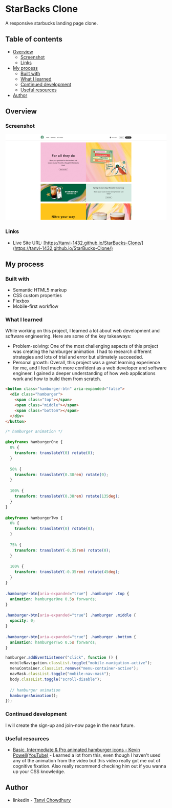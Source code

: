 # StarBacks Clone

A responsive starbucks landing page clone.

## Table of contents

- [Overview](#overview)
  - [Screenshot](#screenshot)
  - [Links](#links)
- [My process](#my-process)
  - [Built with](#built-with)
  - [What I learned](#what-i-learned)
  - [Continued development](#continued-development)
  - [Useful resources](#useful-resources)
- [Author](#author)

## Overview

### Screenshot

![](images/webpage-sceenshot.jpg)

### Links

- Live Site URL: [https://tanvi-1432.github.io/StarBucks-Clone/](https://tanvi-1432.github.io/StarBucks-Clone/)

## My process

### Built with

- Semantic HTML5 markup
- CSS custom properties
- Flexbox
- Mobile-first workflow

### What I learned

While working on this project, I learned a lot about web development and software engineering. Here are some of the key takeaways:

- Problem-solving: One of the most challenging aspects of this project was creating the hamburger animation. I had to research different strategies and lots of trial and error but ultimately succeeded.
- Personal growth: Overall, this project was a great learning experience for me, and I feel much more confident as a web developer and software engineer. I gained a deeper understanding of how web applications work and how to build them from scratch.

```html
<button class="hamburger-btn" aria-expanded="false">
  <div class="hamburger">
    <span class="top"></span>
    <span class="middle"></span>
    <span class="bottom"></span>
  </div>
</button>
```

```css
/* hamburger animation */

@keyframes hamburgerOne {
  0% {
    transform: translateY(0) rotate(0);
  }

  50% {
    transform: translateY(0.38rem) rotate(0);
  }

  100% {
    transform: translateY(0.38rem) rotate(135deg);
  }
}

@keyframes hamburgerTwo {
  0% {
    transform: translateY(0) rotate(0);
  }

  75% {
    transform: translateY(-0.35rem) rotate(0);
  }

  100% {
    transform: translateY(-0.35rem) rotate(45deg);
  }
}

.hamburger-btn[aria-expanded="true"] .hamburger .top {
  animation: hamburgerOne 0.5s forwards;
}

.hamburger-btn[aria-expanded="true"] .hamburger .middle {
  opacity: 0;
}

.hamburger-btn[aria-expanded="true"] .hamburger .bottom {
  animation: hamburgerTwo 0.5s forwards;
}
```

```js
hamburger.addEventListener("click", function () {
  mobileNavigation.classList.toggle("mobile-navigation-active");
  menuContainer.classList.remove("menu-container-active");
  navMask.classList.toggle("mobile-nav-mask");
  body.classList.toggle("scroll-disable");

  // hamburger animation
  hamburgerAnimation();
});
```

### Continued development

I will create the sign-up and join-now page in the near future.

### Useful resources

- [Basic, Intermediate & Pro animated hamburger icons - Kevin Powell(YouTube)](https://www.youtube.com/watch?v=R00QiudbD4Y&t=161s) - Learned a lot from this, even though I haven't used any of the animation from the video but this video really got me out of cognitive fixation. Also really recommend checking him out if you wanna up your CSS knowledge.

## Author

- linkedin - [Tanvi Chowdhury](https://www.linkedin.com/in/tanvi-chowdhury-244885271/)
